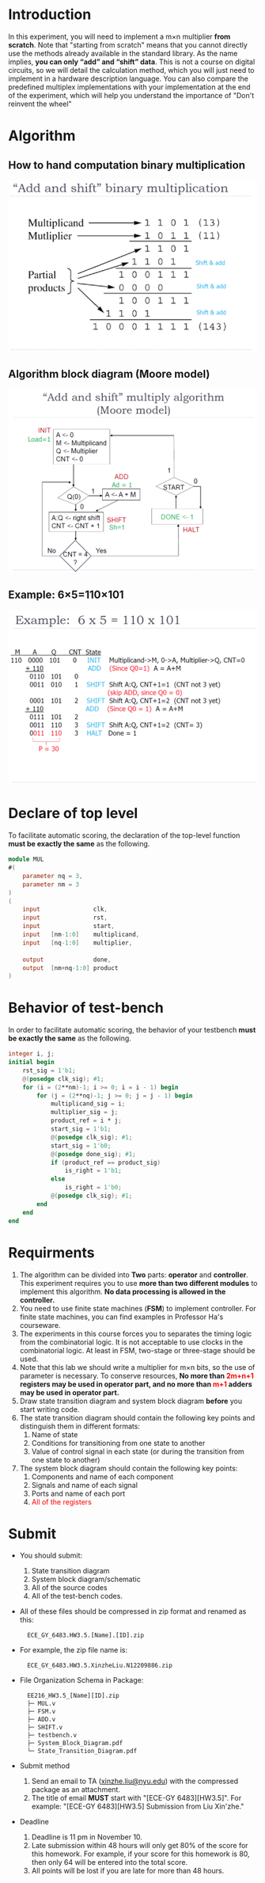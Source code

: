 # Introduction
In this experiment, you will need to implement a m×n multiplier **from scratch**. Note that "starting from scratch" means that you cannot directly use the methods already available in the standard library. As the name implies, **you can only “add” and “shift” data**.
This is not a course on digital circuits, so we will detail the calculation method, which you will just need to implement in a hardware description language.
You can also compare the predefined multiplex implementations with your implementation at the end of the experiment, which will help you understand the importance of "Don't reinvent the wheel"

# Algorithm
## How to hand computation binary multiplication
![image](pic/HW3.5/0.png)

## Algorithm block diagram (Moore model)
![image](pic/HW3.5/1.png)

## Example: 6×5=110×101
![image](pic/HW3.5/2.png)

# Declare of top level
To facilitate automatic scoring, the declaration of the top-level function **must be exactly the same** as the following.
```Verilog
module MUL
#(
    parameter nq = 3,
    parameter nm = 3
)
(
    input               clk,
    input               rst,
    input               start,
    input   [nm-1:0]    multiplicand,
    input   [nq-1:0]    multiplier,

    output              done,
    output  [nm+nq-1:0] product
)
```

# Behavior of test-bench
In order to facilitate automatic scoring, the behavior of your testbench **must be exactly the same** as the following.
```Verilog
integer i, j;
initial begin
    rst_sig = 1'b1;
    @(posedge clk_sig); #1;
    for (i = (2**nm)-1; i >= 0; i = i - 1) begin
        for (j = (2**nq)-1; j >= 0; j = j - 1) begin
            multiplicand_sig = i;
            multiplier_sig = j;
            product_ref = i * j;
            start_sig = 1'b1;
            @(posedge clk_sig); #1;
            start_sig = 1'b0;
            @(posedge done_sig); #1;
            if (product_ref == product_sig)
                is_right = 1'b1;
            else
                is_right = 1'b0;
            @(posedge clk_sig); #1;
        end
    end
end
```

# Requirments
1. The algorithm can be divided into **Two** parts: **operator** and **controller**. This experiment requires you to use **more than two different modules** to implement this algorithm. **No data processing is allowed in the controller.**
2. You need to use finite state machines (**FSM**) to implement controller. For finite state machines, you can find examples in Professor Ha's courseware. 
3. The experiments in this course forces you to separates the timing logic from the combinatorial logic. It is not acceptable to use clocks in the combinatorial logic. At least in FSM, two-stage or three-stage should be used.
4. Note that this lab we should write a multiplier for m×n bits, so the use of parameter is necessary. To conserve resources, **No more than <font color=red>2m+n+1</font> registers may be used in operator part, and no more than <font color=red>m+1</font> adders may be used in operator part.**
5. Draw state transition diagram and system block diagram **before** you start writing code.
6. The state transition diagram should contain the following key points and distinguish them in different formats:
    1. Name of state
    2. Conditions for transitioning from one state to another
    3. Value of control signal in each state (or during the transition from one state to another)
7. The system block diagram should contain the following key points:
    1. Components and name of each component
    2. Signals and name of each signal
    3. Ports and name of each port
    4. <font color=red>All of the registers</font>
# Submit
+ You should submit:
    1. State transition diagram
    2. System block diagram/schematic
    3. All of the source codes
    4. All of the test-bench codes.
+ All of these files should be compressed in zip format and renamed as this: 

        ECE_GY_6483.HW3.5.[Name].[ID].zip

+ For example, the zip file name is: 

        ECE_GY_6483.HW3.5.XinzheLiu.N12209886.zip

+ File Organization Schema in Package:

        EE216_HW3.5_[Name][ID].zip
        ├─ MUL.v
        ├─ FSM.v
        ├─ ADD.v
        ├─ SHIFT.v
        ├─ testbench.v
        ├─ System_Block_Diagram.pdf
        └─ State_Transition_Diagram.pdf

+ Submit method
	1. Send an email to TA (xinzhe.liu@nyu.edu) with the compressed package as an attachment.
	2. The title of email **MUST** start with "[ECE-GY 6483][HW3.5]". For example: "[ECE-GY 6483][HW3.5] Submission from Liu Xin'zhe."
    
+ Deadline
	1. Deadline is 11 pm in November 10.
	2. Late submission within 48 hours will only get 80% of the score for this homework. For example, if your score for this homework is 80, then only 64 will be entered into the total score.
	3. All points will be lost if you are late for more than 48 hours.
